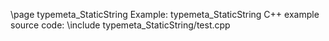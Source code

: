 \page typemeta_StaticString Example: typemeta_StaticString
C++ example source code:
\include typemeta_StaticString/test.cpp
